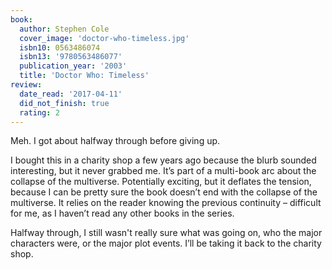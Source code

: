 ```yaml
---
book:
  author: Stephen Cole
  cover_image: 'doctor-who-timeless.jpg'
  isbn10: 0563486074
  isbn13: '9780563486077'
  publication_year: '2003'
  title: 'Doctor Who: Timeless'
review:
  date_read: '2017-04-11'
  did_not_finish: true
  rating: 2
---
```


Meh. I got about halfway through before giving up.

I bought this in a charity shop a few years ago because the blurb sounded interesting, but it never grabbed me. It’s part of a multi-book arc about the collapse of the multiverse. Potentially exciting, but it deflates the tension, because I can be pretty sure the book doesn’t end with the collapse of the multiverse. It relies on the reader knowing the previous continuity – difficult for me, as I haven’t read any other books in the series.

Halfway through, I still wasn't really sure what was going on, who the major characters were, or the major plot events. I’ll be taking it back to the charity shop.
